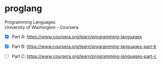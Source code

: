 # proglang
Programming Languages\
University of Washington - Coursera

- [x] Part A: https://www.coursera.org/learn/programming-languages
- [x] Part B: https://www.coursera.org/learn/programming-languages-part-b
- [ ] Part C: https://www.coursera.org/learn/programming-languages-part-c

